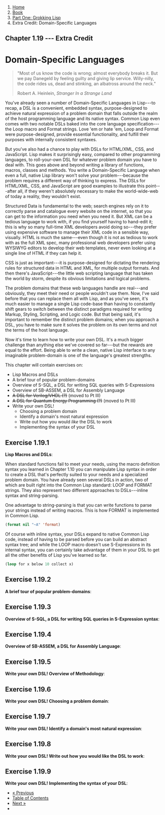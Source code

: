 <ol class="breadcrumb">
  <li><a href="/">Home</a></li>
  <li><a href="/book/">Book</a></li>
  <li><a href="/book/1-0-0-overview/">Part One: Grokking Lisp</a></li>
  <li class="active">Extra Credit: Domain-Specific Languages</li>
</ol>

## Chapter 1.19 --- Extra Credit

# Domain-Specific Languages

> "Most of us know the code is wrong; almost everybody breaks it. But we pay Danegeld by feeling guilty and giving lip service. Willy-nilly, the code rides us, dead and stinking, an albatross around the neck."
> <footer>Robert A. Heinlein, <em>Stranger In a Strange Land</em></footer>

You've already seen a number of Domain-Specific Languages in Lisp---to recap, a DSL is a convenient, embedded syntax, purpose-designed to achieve natural expression of a problem domain that falls outside the realm of the host programming language and its native syntax.  Common Lisp even comes with two notable DSLs baked into the core language specification---the Loop macro and Format strings.  Love 'em or hate 'em, Loop and Format were purpose-designed, provide essential functionality, and fulfill their purposes with internally consistent syntaxes.

But you've also had a chance to play with DSLs for HTML/XML, CSS, and JavaScript.  Lisp makes it surprisingly easy, compared to other programming languages, to roll-your-own DSL for whatever problem domain you have to deal with.  This goes above and beyond writing a library of functions, macros, classes and methods.  You write a Domain-Specific Language when even a full, native Lisp library won't solve your problem---because the problem requires a different way of thinking to express.  The DSLs for HTML/XML, CSS, and JavaScript are good examples to illustrate this point---after all, if they weren't absolutely necessary to make the world-wide-web of today a reality, they wouldn't exist.

Structured Data is fundamental to the web; search engines rely on it to correctly parse and catalogue every website on the internet, so that you can get to the information you need when you need it.  But XML can be a tedious language to work with, if you find yourself having to hand-edit it; this is why so many full-time XML developers avoid doing so---they prefer using expensive software to manage their XML code in a sensible way, visually.  HTML is much the same---even though it is not as tedious to work with as the full XML spec, many professional web developers prefer using WYSIWYG editors to develop their web templates, never even looking at a single line of HTML if they can help it.

CSS is just as important---it is purpose-designed for dictating the rendering rules for structured data in HTML and XML, for multiple output formats.  And then there's JavaScript---the little web scripting language that has taken the world by storm, despite its obvious limitations and logical problems.

The problem domains that these web languages handle are real---and obviously, they meet their need or people wouldn't use them.  Now, I've said before that you can replace them all with Lisp, and as you've seen, it's much easier to manage a single Lisp code-base than having to constantly shift gears to switch between the distinct paradigms required for writing Markup, Styling, Scripting, and Logic code.  But that being said, it's important to remember the distinct problem domains; when you approach a DSL, you have to make sure it solves the problem on its own terms and not the terms of the host language.

Now it's time to learn how to write your own DSL.  It's a much bigger challenge than anything else we've covered so far---but the rewards are equal to the effort.  Being able to write a clean, native Lisp interface to any imaginable problem-domain is one of the language's greatest strengths.

This chapter will contain exercises on:

* Lisp Macros and DSLs
* A brief tour of popular problem-domains
* Overview of S-SQL, a DSL for writing SQL queries with S-Expressions
* Overview of SB-ASSEM, a DSL for Assembly Language
* <strike>A DSL for Verilog/VHDL (?)</strike> (moved to Pt III)
* <strike>A DSL for Quantum Energy Programming (?)</strike> (moved to Pt III)
* Write your own DSL!
    * Choosing a problem domain
    * Identify a domain's most natural expression
    * Write out how you would *like* the DSL to work
    * Implementing the syntax of your DSL

## Exercise 1.19.1

**Lisp Macros and DSLs**:

When standard functions fail to meet your needs, using the macro definition syntax you learned in Chapter 1.10 you can manipulate Lisp syntax in order to create a DSL that's perfectly suited to your needs and a specialized problem domain.  You have already seen several DSLs in action, two of which are built right into the Common Lisp standard: LOOP and FORMAT strings.  They also represent two different approaches to DSLs---inline syntax and string-parsing.

One advantage to string-parsing is that you can write functions to parse your strings instead of writing macros.  This is how FORMAT is implemented in Common Lisp.

```lisp
(format nil "~A" 'format)
```

Of course with inline syntax, your DSLs expand to native Common Lisp code, instead of having to be parsed before you can build an abstract syntax tree; and while the LOOP macro doesn't use S-Expressions in its internal syntax, you can certainly take advantage of them in your DSL to get all the other benefits of Lisp you've learned so far.

```lisp
(loop for x below 10 collect x)
```

## Exercise 1.19.2

**A brief tour of popular problem-domains**:

## Exercise 1.19.3

**Overview of S-SQL, a DSL for writing SQL queries in S-Expression syntax**:

## Exercise 1.19.4

**Overview of SB-ASSEM, a DSL for Assembly Language**:

## Exercise 1.19.5

**Write your own DSL! Overview of Methodology**:

## Exercise 1.19.6

**Write your own DSL! Choosing a problem domain**:

## Exercise 1.19.7

**Write your own DSL! Identify a domain's most natural expression**:

## Exercise 1.19.8

**Write your own DSL! Write out how you would like the DSL to work**:

## Exercise 1.19.9

**Write your own DSL! Implementing the syntax of your DSL**:


<ul class="pager">
  <li class="previous"><a href="/book/1-18-0-format/">&laquo; Previous</a></li>
  <li><a href="/book/">Table of Contents</a></li>
  <li class="next"><a href="/book/1-20-0-review/">Next &raquo;</a><li>
</ul>
